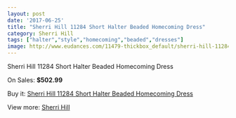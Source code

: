 ```yaml
---
layout: post
date: '2017-06-25'
title: "Sherri Hill 11284 Short Halter Beaded Homecoming Dress"
category: Sherri Hill
tags: ["halter","style","homecoming","beaded","dresses"]
image: http://www.eudances.com/11479-thickbox_default/sherri-hill-11284-short-halter-beaded-homecoming-dress.jpg
---
```

Sherri Hill 11284 Short Halter Beaded Homecoming Dress

On Sales: **$502.99**
<a href="https://www.eudances.com/en/sherri-hill/3641-sherri-hill-11284-short-halter-beaded-homecoming-dress.html"><amp-img layout="responsive" width="600" height="600" src="//www.eudances.com/11479-thickbox_default/sherri-hill-11284-short-halter-beaded-homecoming-dress.jpg" alt="Sherri Hill 11284 Short Halter Beaded Homecoming Dress 0" /></a>
<a href="https://www.eudances.com/en/sherri-hill/3641-sherri-hill-11284-short-halter-beaded-homecoming-dress.html"><amp-img layout="responsive" width="600" height="600" src="//www.eudances.com/11481-thickbox_default/sherri-hill-11284-short-halter-beaded-homecoming-dress.jpg" alt="Sherri Hill 11284 Short Halter Beaded Homecoming Dress 1" /></a>
<a href="https://www.eudances.com/en/sherri-hill/3641-sherri-hill-11284-short-halter-beaded-homecoming-dress.html"><amp-img layout="responsive" width="600" height="600" src="//www.eudances.com/11480-thickbox_default/sherri-hill-11284-short-halter-beaded-homecoming-dress.jpg" alt="Sherri Hill 11284 Short Halter Beaded Homecoming Dress 2" /></a>

Buy it: [Sherri Hill 11284 Short Halter Beaded Homecoming Dress](https://www.eudances.com/en/sherri-hill/3641-sherri-hill-11284-short-halter-beaded-homecoming-dress.html "Sherri Hill 11284 Short Halter Beaded Homecoming Dress")

View more: [Sherri Hill](https://www.eudances.com/en/80-Sherri-Hill "Sherri Hill")